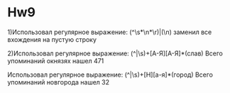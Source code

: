 # Hw9
1)Использовал регулярное выражение: (^\s*\n*\r)|(\n) заменил все вхождения на пустую строку 

2)Использовал регулярное выражение: (^|\s)+[А-Я][А-Я]*(слав) Всего упоминаний окнязях нашел 471

Использовал регулярное выражение: (^|\s)+[Н][а-я]*(город) Всего упоминаний новгорода нашел 32

